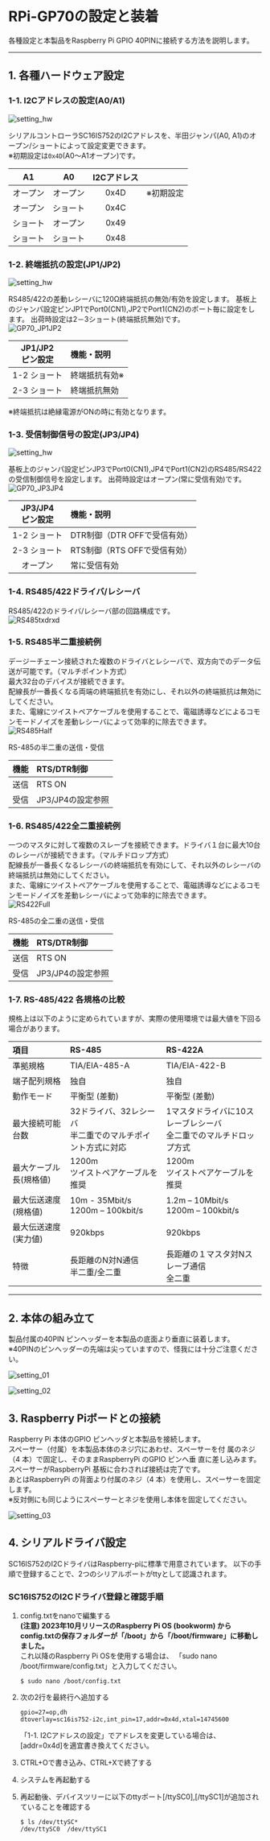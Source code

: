# RPi-GP70の設定と装着  
各種設定と本製品をRaspberry Pi GPIO 40PINに接続する方法を説明します。  

___  
## 1. 各種ハードウェア設定

### 1-1. I2Cアドレスの設定(A0/A1)
![setting_hw](./img/setting_hw.png)  

シリアルコントローラSC16IS752のI2Cアドレスを、半田ジャンパ(A0, A1)のオープン/ショートによって設定変更できます。  
※初期設定は`0x4D`(A0～A1オープン)です。  

|A1|A0|I2Cアドレス||
|:--:|:--:|:--:|:--:|
|オープン|オープン|0x4D|※初期設定|
|オープン|ショート|0x4C||
|ショート|オープン|0x49||
|ショート|ショート|0x48||

### 1-2. 終端抵抗の設定(JP1/JP2)
![setting_hw](./img/setting_hw_jp12.png)

RS485/422の差動レシーバに120Ω終端抵抗の無効/有効を設定します。
基板上のジャンパ設定ピンJP1でPort0(CN1),JP2でPort1(CN2)のポート毎に設定をします。
出荷時設定は2－3ショート(終端抵抗無効)です。  
![GP70_JP1JP2](./img/GP70_JP1JP2.png)

|JP1/JP2<br>ピン設定|機能・説明|
|:--:|:--|
|1-2 ショート|終端抵抗有効※|  
|2-3 ショート|終端抵抗無効|  

※終端抵抗は絶縁電源がONの時に有効となります。

### 1-3. 受信制御信号の設定(JP3/JP4)  
![setting_hw](./img/setting_hw_jp34.png)

基板上のジャンパ設定ピンJP3でPort0(CN1),JP4でPort1(CN2)のRS485/RS422の受信制御信号を設定します。
出荷時設定はオープン(常に受信有効)です。
![GP70_JP3JP4](./img/GP70_JP3JP4.png)


|JP3/JP4<br>ピン設定|機能・説明|
|:--:|:--|
|1-2 ショート|DTR制御（DTR OFFで受信有効）|
|2-3 ショート|RTS制御（RTS OFFで受信有効）|
|オープン|常に受信有効|


### 1-4. RS485/422ドライバ/レシーバ  
RS485/422のドライバ/レシーバ部の回路構成です。  
![RS485txdrxd](./img/GP70txdrxd.png)  


### 1-5. RS485半二重接続例  
デージーチェーン接続された複数のドライバとレシーバで、双方向でのデータ伝送が可能です。（マルチポイント方式）  
最大32台のデバイスが接続できます。  
配線長が一番長くなる両端の終端抵抗を有効にし、それ以外の終端抵抗は無効にしてください。  
また、電線にツイストペアケーブルを使用することで、電磁誘導などによるコモンモードノイズを差動レシーバによって効率的に除去できます。  
![RS485Half](./img/RS485Half.png) 

RS-485の半二重の送信・受信

|機能|RTS/DTR制御|
|:--:|:--|
|送信|RTS ON|
|受信|JP3/JP4の設定参照|


### 1-6. RS485/422全二重接続例  
一つのマスタに対して複数のスレーブを接続できます。ドライバ１台に最大10台のレシーバが接続できます。（マルチドロップ方式）  
配線長が一番長くなるレシーバの終端抵抗を有効にして、それ以外のレシーバの終端抵抗は無効にしてください。  
また、電線にツイストペアケーブルを使用することで、電磁誘導などによるコモンモードノイズを差動レシーバによって効率的に除去できます。  
![RS422Full](./img/RS422Full.png)  

RS-485の全二重の送信・受信

|機能|RTS/DTR制御|
|:--:|:--|
|送信|RTS ON|
|受信|JP3/JP4の設定参照|


### 1-7. RS-485/422 各規格の比較  
規格上は以下のように定められていますが、実際の使用環境では最大値を下回る場合があります。  

|項目|RS-485|RS-422A|  
|:--|:--|:--|  
|準拠規格|TIA/EIA-485-A|TIA/EIA-422-B|  
|端子配列規格|独自|独自|  
|動作モード|平衡型 (差動)|平衡型 (差動)|  
|最大接続可能台数|32ドライバ、32レシーバ<br>半二重でのマルチポイント方式に対応|1マスタドライバに10スレーブレシーバ<br>全二重でのマルチドロップ方式|  
|最大ケーブル長(規格値)|1200m<br>ツイストペアケーブルを推奨|1200m<br>ツイストペアケーブルを推奨|  
|最大伝送速度(規格値)|10m - 35Mbit/s<br>1200m – 100kbit/s|1.2m – 10Mbit/s<br>1200m – 100kbit/s|  
|最大伝送速度(実力値)|920kbps|920kbps|  
|特徴|長距離のN対N通信<br>半二重/全二重|長距離の１マスタ対Nスレーブ通信<br>全二重|  
___  
## 2. 本体の組み立て  
製品付属の40PIN ピンヘッダーを本製品の底面より垂直に装着します。  
※40PINのピンヘッダーの先端は尖っていますので、怪我には十分ご注意ください。  

![setting_01](./img/setting_01.png)  

![setting_02](./img/setting_02.png)  


## 3. Raspberry Piボードとの接続  
Raspberry Pi 本体のGPIO ピンヘッダと本製品を接続します。  
スペーサー（付属）を本製品本体のネジ穴にあわせ、スペーサーを付
属のネジ（4 本）で固定し、そのままRaspberryPi のGPIO ピンへ垂
直に差し込みます。  
スペーサーがRaspberryPi 基板に合わされば接続は完了です。  
あとはRaspberryPi の背面より付属のネジ（4 本）を使用し、スペーサーを固定します。    
※反対側にも同じようにスペーサーとネジを使用し本体を固定してください。  

![setting_03](./img/setting_03.png)  


## 4. シリアルドライバ設定  
SC16IS752のI2CドライバはRaspberry-piに標準で用意されています。
以下の手順で登録することで、2つのシリアルポートがttyとして認識されます。  
### SC16IS752のI2Cドライバ登録と確認手順
1. config.txtをnanoで編集する  
   **(注意) 2023年10月リリースのRaspberry Pi OS (bookworm) から
   config.txtの保存フォルダーが「/boot」から「/boot/firmware」に移動しました。**  
   これ以降のRaspberry Pi OSを使用する場合は、
「sudo nano /boot/firmware/config.txt」と入力してください。
  
    ```
    $ sudo nano /boot/config.txt
    ```

1. 次の2行を最終行へ追加する  
    ```
    gpio=27=op,dh
    dtoverlay=sc16is752-i2c,int_pin=17,addr=0x4d,xtal=14745600
    ```
    「1-1. I2Cアドレスの設定」でアドレスを変更している場合は、[addr=0x4d]を適宜書き換えてください。  

1. CTRL+Oで書き込み、CTRL+Xで終了する  

1. システムを再起動する

1. 再起動後、デバイスツリーに以下のttyポート[/ttySC0],[/ttySC1]が追加されていることを確認する
    ```
    $ ls /dev/ttySC*
    /dev/ttySC0  /dev/ttySC1
    ```

